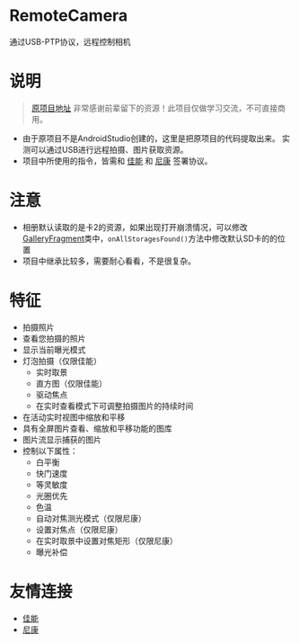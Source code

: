 # RemoteCamera
通过USB-PTP协议，远程控制相机
# 说明
> [原项目地址](https://github.com/duwurensheng010/remoteyourcam-usb) 非常感谢前辈留下的资源！此项目仅做学习交流，不可直接商用。
- 由于原项目不是AndroidStudio创建的，这里是把原项目的代码提取出来。 实测可以通过USB进行远程拍摄、图片获取资源。
- 项目中所使用的指令，皆需和 [佳能](https://www.canon.com.cn/) 和 [尼康](https://www.nikon.com.cn/sc_CN/) 签署协议。
# 注意
- 相册默认读取的是卡2的资源，如果出现打开崩溃情况，可以修改[GalleryFragment](https://github.com/NightRainDream/RemoteCamera/blob/master/app/src/main/java/com/remoteyourcam/usb/view/GalleryFragment.java)类中，`onAllStoragesFound()`方法中修改默认SD卡的的位置
- 项目中继承比较多，需要耐心看看，不是很复杂。
# 特征
- 拍摄照片
- 查看您拍摄的照片
- 显示当前曝光模式
- 灯泡拍摄（仅限佳能）
  - 实时取景
  - 直方图（仅限佳能）
  - 驱动焦点
  - 在实时查看模式下可调整拍摄图片的持续时间
- 在活动实时视图中缩放和平移
- 具有全屏图片查看、缩放和平移功能的图库
- 图片流显示捕获的图片
- 控制以下属性：
  - 白平衡
  - 快门速度
  - 等灵敏度
  - 光圈优先
  - 色温
  - 自动对焦测光模式（仅限尼康）
  - 设置对焦点（仅限尼康）
  - 在实时取景中设置对焦矩形（仅限尼康）
  - 曝光补偿
# 友情连接
- [佳能](https://www.canon.com.cn/)
- [尼康](https://www.nikon.com.cn/sc_CN/)
